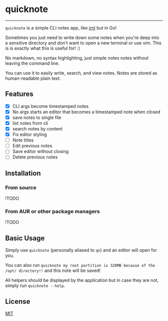 # quicknote

---

`quicknote` is a simple CLI notes app, like [jrnl](https://jrnl.sh/en/stable/usage/) but in Go!

Sometimes you just need to write down some notes when you're deep into
a sensitive directory and don't want to open a new terminal or use vim.
This is is exactly what this is useful for! :)

No markdown, no syntax highlighting, just simple notes notes without leaving the command line.

You can use it to easily write, search, and view notes. Notes are stored as human-readable plain text.

## Features

- [x] CLI args become timestamped notes
- [x] No args starts an editor that becomes a timestamped note when closed
- [x] save notes to single file
- [x] list notes from cli
- [x] search notes by content
- [x] Fix editor styling
- [ ] Note titles
- [ ] Edit previous notes
- [ ] Save editor without closing
- [ ] Delete previous notes

## Installation

### From source

!TODO

### From AUR or other package managers

!TODO

## Basic Usage

Simply use `quicknote` (personally aliased to `qn`) and an editor will open for you.

You can also run `quicknote my root partition is 320MB because of the /opt/ directory!!` and this note will be saved!

All helpers should be displayed by the application but in case they are not, simply run `quicknote --help`.

## License

[MIT](/LICENSE)
